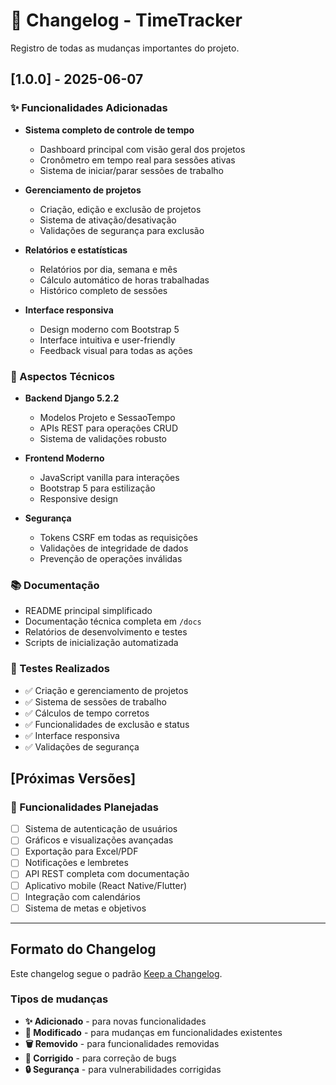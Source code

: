 # 📝 Changelog - TimeTracker

Registro de todas as mudanças importantes do projeto.

## [1.0.0] - 2025-06-07

### ✨ Funcionalidades Adicionadas
- **Sistema completo de controle de tempo**
  - Dashboard principal com visão geral dos projetos
  - Cronômetro em tempo real para sessões ativas
  - Sistema de iniciar/parar sessões de trabalho

- **Gerenciamento de projetos**
  - Criação, edição e exclusão de projetos
  - Sistema de ativação/desativação
  - Validações de segurança para exclusão

- **Relatórios e estatísticas**
  - Relatórios por dia, semana e mês
  - Cálculo automático de horas trabalhadas
  - Histórico completo de sessões

- **Interface responsiva**
  - Design moderno com Bootstrap 5
  - Interface intuitiva e user-friendly
  - Feedback visual para todas as ações

### 🔧 Aspectos Técnicos
- **Backend Django 5.2.2**
  - Modelos Projeto e SessaoTempo
  - APIs REST para operações CRUD
  - Sistema de validações robusto

- **Frontend Moderno**
  - JavaScript vanilla para interações
  - Bootstrap 5 para estilização
  - Responsive design

- **Segurança**
  - Tokens CSRF em todas as requisições
  - Validações de integridade de dados
  - Prevenção de operações inválidas

### 📚 Documentação
- README principal simplificado
- Documentação técnica completa em `/docs`
- Relatórios de desenvolvimento e testes
- Scripts de inicialização automatizada

### 🧪 Testes Realizados
- ✅ Criação e gerenciamento de projetos
- ✅ Sistema de sessões de trabalho
- ✅ Cálculos de tempo corretos
- ✅ Funcionalidades de exclusão e status
- ✅ Interface responsiva
- ✅ Validações de segurança

## [Próximas Versões]

### 🎯 Funcionalidades Planejadas
- [ ] Sistema de autenticação de usuários
- [ ] Gráficos e visualizações avançadas
- [ ] Exportação para Excel/PDF
- [ ] Notificações e lembretes
- [ ] API REST completa com documentação
- [ ] Aplicativo mobile (React Native/Flutter)
- [ ] Integração com calendários
- [ ] Sistema de metas e objetivos

---

## Formato do Changelog

Este changelog segue o padrão [Keep a Changelog](https://keepachangelog.com/pt-BR/1.0.0/).

### Tipos de mudanças
- **✨ Adicionado** - para novas funcionalidades
- **🔄 Modificado** - para mudanças em funcionalidades existentes  
- **🗑️ Removido** - para funcionalidades removidas
- **🐛 Corrigido** - para correção de bugs
- **🔒 Segurança** - para vulnerabilidades corrigidas
